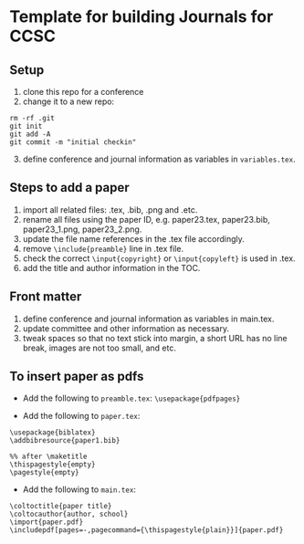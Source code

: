 # Template for building Journals for CCSC

## Setup
1. clone this repo for a conference
2. change it to a new repo:
```
rm -rf .git
git init
git add -A
git commit -m "initial checkin"
```
3. define conference and journal information as variables in `variables.tex`.

## Steps to add a paper
1. import all related files: .tex, .bib, .png and .etc.
2. rename all files using the paper ID, e.g. paper23.tex, paper23.bib,
paper23_1.png, paper23_2.png.
3. update the file name references in the .tex file accordingly.
4. remove `\include{preamble}` line in .tex file.
5. check the correct `\input{copyright}` or  `\input{copyleft}` is used in .tex.
6. add the title and author information in the TOC.

## Front matter
1. define conference and journal information as variables in main.tex.
2. update committee and other information as necessary.
3. tweak spaces so that no text stick into margin, a short URL has no line break,
  images are not too small, and etc.

## To insert paper as pdfs

* Add the following to `preamble.tex`:
`\usepackage{pdfpages}`

* Add the following to `paper.tex`:
```
\usepackage{biblatex}
\addbibresource{paper1.bib}

%% after \maketitle
\thispagestyle{empty}
\pagestyle{empty}
```

* Add the following to `main.tex`:
```
\coltoctitle{paper title}
\coltocauthor{author, school}
\import{paper.pdf}
\includepdf[pages=-,pagecommand={\thispagestyle{plain}}]{paper.pdf} 
```

